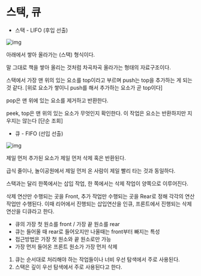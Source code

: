 # 스택, 큐



- 스택 - LIFO (후입 선출)

![img](https://blog.kakaocdn.net/dn/by1qnT/btqBE1v1UlX/zbnXdYnGAXhMYbcDCca6WK/img.png)

아래에서 쌓아 올라가는 (스택) 형식이다.

말 그대로 책을 쌓아 올리는 것처럼 차곡차곡 올라가는 형태의 자료구조이다.

스택에서 가장 맨 위의 있는 요소를 top이라고 부르며 push는 top을 추가하는 게 되는 것 같다. [위로 요소가 쌓이니 push를 해서 추가하는 요소가 곧 top이다]

pop은 맨 위에 있는 요소를 제거하고 반환한다.

peek, top은 맨 위의 있는 요소가 무엇인지 확인한다. 이 작업은 요소는 반환하지만 지우지는 않는다 [단순 조회]



- 큐 - FIFO (선입 선출)

![img](https://blog.kakaocdn.net/dn/Zce3U/btqBDaOfGU5/Rc2kR3Puqi3QiQa3o6CPL1/img.png)

제일 먼저 추가된 요소가 제일 먼저 삭제 혹은 반환된다.

급식 줄이나, 놀이공원에서 제일 먼저 온 사람이 제일 빨리 타는 것과 동일하다.

스택과는 달리 한쪽에서는 삽입 작업, 한 쪽에서는 삭제 작업이 양쪽으로 이루어진다.

삭제 연산만 수행되는 곳을 Front, 추가 작업만 수행되는 곳을 Rear로 정해 각각의 연산작업만 수행된다. 이때 리어에서 진행되는 삽입연산을 인큐, 프론트에서 진행되는 삭제연산을 디큐라고 한다.

- 큐의 가장 첫 원소를 front / 가장 끝 원소를 rear
- 큐는 들어올 때 rear로 들어오지만 나올때는 front부터 빠지는 특성
- 접근방법은 가장 첫 원소와 끝 원소로만 가능
- 가장 먼저 들어온 프론트 원소가 가장 먼저 삭제



1. 큐는 순서대로 처리해야 하는 작업들이나 너비 우선 탐색에서 주로 사용된다.
2. 스택은 깊이 우선 탐색에서 주로 사용된다고 한다.







